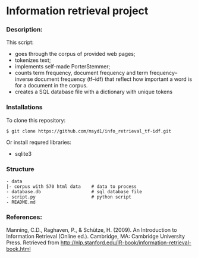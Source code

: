 # Information retrieval project
### Description:
This script:
- goes through the corpus of provided web pages; 
- tokenizes text;
- implements self-made PorterStemmer;
- counts term frequency, document frequency and term frequency–inverse document frequency (tf–idf) that reflect how important a word is for a document in the corpus. 
- creates a SQL database file with a dictionary with unique tokens

### Installations
To clone this repository:
```
$ git clone https://github.com/msyd1/info_retrieval_tf-idf.git
```
Or install requred libraries:
- sqlite3

### Structure
```
- data
|- corpus with 570 html data    # data to process
- database.db                   # sql database file
- script.py                     # python script
- README.md
```

### References:
Manning, C.D., Raghaven, P., & Schütze, H. (2009). An Introduction to Information Retrieval (Online ed.). Cambridge, MA: Cambridge University Press. Retrieved from http://nlp.stanford.edu/IR-book/information-retrieval-book.html